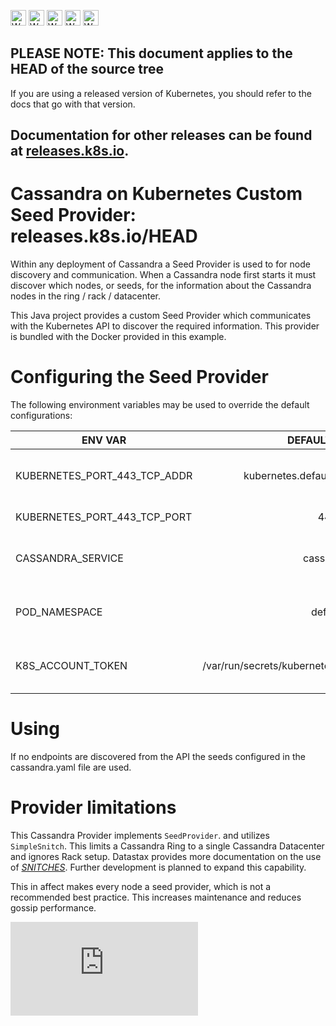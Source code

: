 <!-- BEGIN MUNGE: UNVERSIONED_WARNING -->

<!-- BEGIN STRIP_FOR_RELEASE -->

<img src="http://kubernetes.io/img/warning.png" alt="WARNING"
     width="25" height="25">
<img src="http://kubernetes.io/img/warning.png" alt="WARNING"
     width="25" height="25">
<img src="http://kubernetes.io/img/warning.png" alt="WARNING"
     width="25" height="25">
<img src="http://kubernetes.io/img/warning.png" alt="WARNING"
     width="25" height="25">
<img src="http://kubernetes.io/img/warning.png" alt="WARNING"
     width="25" height="25">

<h2>PLEASE NOTE: This document applies to the HEAD of the source tree</h2>

If you are using a released version of Kubernetes, you should
refer to the docs that go with that version.

Documentation for other releases can be found at
[releases.k8s.io](http://releases.k8s.io).
</strong>
--

<!-- END STRIP_FOR_RELEASE -->

<!-- END MUNGE: UNVERSIONED_WARNING -->

# Cassandra on Kubernetes Custom Seed Provider: releases.k8s.io/HEAD

Within any deployment of Cassandra a Seed Provider is used to for node discovery and communication.  When a Cassandra node first starts it must discover which nodes, or seeds, for the information about the Cassandra nodes in the ring / rack / datacenter.

This Java project provides a custom Seed Provider which communicates with the Kubernetes API to discover the required information.  This provider is bundled with the Docker provided in this example.

# Configuring the Seed Provider

The following environment variables may be used to override the default configurations:

| ENV VAR       | DEFAULT VALUE  | NOTES |
| ------------- |:-------------: |:-------------:|
| KUBERNETES_PORT_443_TCP_ADDR   | kubernetes.default.svc.cluster.local  | The hostname of the API server   |
| KUBERNETES_PORT_443_TCP_PORT   | 443                                   | API port number                  |
| CASSANDRA_SERVICE              | cassandra                             | Default service name for lookup  |
| POD_NAMESPACE                  | default                               | Default pod service namespace    |
| K8S_ACCOUNT_TOKEN 		 | /var/run/secrets/kubernetes.io/serviceaccount/token | Default path to service token |

# Using


If no endpoints are discovered from the API the seeds configured in the cassandra.yaml file are used.

# Provider limitations

This Cassandra Provider implements `SeedProvider`. and utilizes `SimpleSnitch`.  This limits a Cassandra Ring to a single Cassandra Datacenter and ignores Rack setup.  Datastax provides more documentation on the use of [_SNITCHES_](https://docs.datastax.com/en/cassandra/3.x/cassandra/architecture/archSnitchesAbout.html).  Further development is planned to
expand this capability.

This in affect makes every node a seed provider, which is not a recommended best practice.  This increases maintenance and reduces gossip performance.


<!-- BEGIN MUNGE: GENERATED_ANALYTICS -->
[![Analytics](https://kubernetes-site.appspot.com/UA-36037335-10/GitHub/examples/storage/cassandra/java/README.md?pixel)]()
<!-- END MUNGE: GENERATED_ANALYTICS -->
